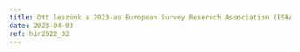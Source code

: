 ```yaml
---
title: Ott leszünk a 2023-as European Survey Reserach Association (ESRA) konferencián
date: 2023-04-03
ref: hir2022_02
---
```




